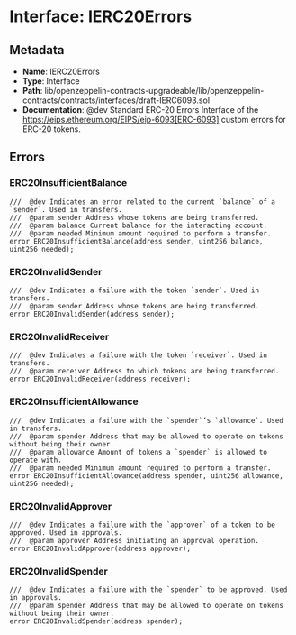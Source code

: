 # Interface: IERC20Errors

## Metadata

- **Name**: IERC20Errors
- **Type**: Interface
- **Path**: lib/openzeppelin-contracts-upgradeable/lib/openzeppelin-contracts/contracts/interfaces/draft-IERC6093.sol
- **Documentation**:  @dev Standard ERC-20 Errors
   Interface of the https://eips.ethereum.org/EIPS/eip-6093[ERC-6093] custom errors for ERC-20 tokens.

## Errors

### ERC20InsufficientBalance

```solidity
///  @dev Indicates an error related to the current `balance` of a `sender`. Used in transfers.
///  @param sender Address whose tokens are being transferred.
///  @param balance Current balance for the interacting account.
///  @param needed Minimum amount required to perform a transfer.
error ERC20InsufficientBalance(address sender, uint256 balance, uint256 needed);
```

### ERC20InvalidSender

```solidity
///  @dev Indicates a failure with the token `sender`. Used in transfers.
///  @param sender Address whose tokens are being transferred.
error ERC20InvalidSender(address sender);
```

### ERC20InvalidReceiver

```solidity
///  @dev Indicates a failure with the token `receiver`. Used in transfers.
///  @param receiver Address to which tokens are being transferred.
error ERC20InvalidReceiver(address receiver);
```

### ERC20InsufficientAllowance

```solidity
///  @dev Indicates a failure with the `spender`’s `allowance`. Used in transfers.
///  @param spender Address that may be allowed to operate on tokens without being their owner.
///  @param allowance Amount of tokens a `spender` is allowed to operate with.
///  @param needed Minimum amount required to perform a transfer.
error ERC20InsufficientAllowance(address spender, uint256 allowance, uint256 needed);
```

### ERC20InvalidApprover

```solidity
///  @dev Indicates a failure with the `approver` of a token to be approved. Used in approvals.
///  @param approver Address initiating an approval operation.
error ERC20InvalidApprover(address approver);
```

### ERC20InvalidSpender

```solidity
///  @dev Indicates a failure with the `spender` to be approved. Used in approvals.
///  @param spender Address that may be allowed to operate on tokens without being their owner.
error ERC20InvalidSpender(address spender);
```
